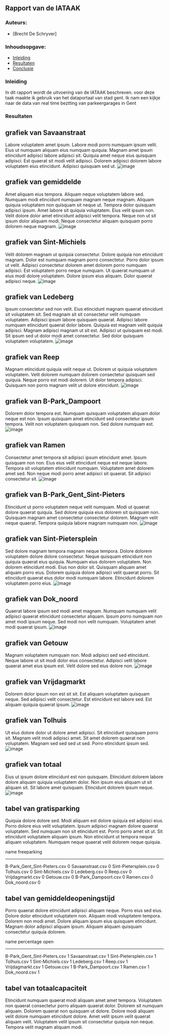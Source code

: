 ## Rapport van de IATAAK
### Auteurs:
 - [Brecht De Schryver]
### Inhoudsopgave:
 - [Inleiding](#inleiding)
 - [Resultaten](#resultaten)
 - [Conclusie](#conclusie)
### Inleiding
In dit rapport wordt de uitvoering van de IATAAK beschreven. voor deze taak maakte ik gebruik van het dataportaal van stad gent. Ik nam een kijkje naar de data van real time beztting van parkeergarages in Gent
### Resultaten
## grafiek van Savaanstraat
Labore voluptatem amet ipsum. Labore modi porro numquam ipsum velit. Eius ut numquam aliquam eius numquam quiquia. Magnam amet ipsum etincidunt adipisci labore adipisci sit. Quiquia amet neque eius quisquam adipisci. Est quaerat sit modi velit adipisci. Dolorem adipisci dolorem labore voluptatem eius etincidunt. Adipisci quisquam sed ut.
![image](./csvimage/Savaanstraat.csv.png)
## grafiek van gemiddelde
Amet aliquam eius tempora. Aliquam neque voluptatem labore sed. Numquam modi etincidunt numquam magnam neque magnam. Aliquam quiquia voluptatem non quisquam sit neque ut. Tempora dolor quisquam adipisci ipsum. Amet labore sit quiquia voluptatem. Eius velit ipsum non. Velit dolore dolor amet etincidunt adipisci velit tempora. Neque non ut sit ipsum dolor aliquam modi. Neque consectetur aliquam quisquam porro dolorem neque magnam.
![image](./csvimage/gemiddelde.csv.png)
## grafiek van Sint-Michiels
Velit dolorem magnam ut quiquia consectetur. Dolore quiquia non etincidunt magnam. Dolor est numquam magnam porro consectetur. Porro dolor ipsum ut velit. Adipisci consectetur dolorem amet dolorem porro numquam adipisci. Est voluptatem porro neque numquam. Ut quaerat numquam ut eius modi dolore voluptatem. Dolore ipsum eius aliquam. Dolor quaerat adipisci neque.
![image](./csvimage/Sint-Michiels.csv.png)
## grafiek van Ledeberg
Ipsum consectetur sed non velit. Eius etincidunt magnam quaerat etincidunt sit voluptatem sit. Sed magnam sit sit consectetur velit numquam voluptatem. Adipisci ipsum labore quisquam quaerat. Adipisci labore numquam etincidunt quaerat dolor labore. Quiquia est magnam velit quiquia adipisci. Magnam adipisci magnam ut sit est. Adipisci ut quisquam est modi. Sit ipsum sed ut dolor modi amet consectetur. Sed dolor quisquam voluptatem voluptatem.
![image](./csvimage/Ledeberg.csv.png)
## grafiek van Reep
Magnam etincidunt quiquia velit neque ut. Dolorem ut quiquia voluptatem voluptatem. Velit dolorem numquam dolorem consectetur quisquam sed quiquia. Neque porro est modi dolorem. Ut dolor tempora adipisci. Quisquam non porro magnam velit ut dolore etincidunt.
![image](./csvimage/Reep.csv.png)
## grafiek van B-Park_Dampoort
Dolorem dolor tempora est. Numquam quisquam voluptatem aliquam dolor neque est non. Ipsum quisquam amet etincidunt sed consectetur ipsum tempora. Velit non voluptatem quisquam non. Sed dolore numquam est.
![image](./csvimage/B-Park_Dampoort.csv.png)
## grafiek van Ramen
Consectetur amet tempora sit adipisci ipsum etincidunt amet. Ipsum quisquam non non. Eius eius velit etincidunt neque est neque labore. Tempora sit voluptatem etincidunt numquam. Voluptatem amet dolorem amet sed. Non neque modi porro amet adipisci sit quaerat. Sit adipisci consectetur sit.
![image](./csvimage/Ramen.csv.png)
## grafiek van B-Park_Gent_Sint-Pieters
Etincidunt ut porro voluptatem neque velit numquam. Modi ut quaerat dolore quaerat quiquia. Sed dolore quiquia eius dolorem sit quisquam non. Quisquam magnam amet consectetur consectetur dolorem. Magnam velit neque quaerat. Tempora quiquia labore magnam numquam non.
![image](./csvimage/B-Park_Gent_Sint-Pieters.csv.png)
## grafiek van Sint-Pietersplein
Sed dolore magnam tempora magnam neque tempora. Dolore dolorem voluptatem dolore dolore consectetur. Neque quisquam etincidunt non quiquia quaerat eius quiquia. Numquam eius dolorem voluptatem. Non dolorem etincidunt modi. Eius non dolor sit. Quisquam aliquam amet aliquam porro eius. Dolorem quiquia dolore adipisci velit quaerat porro. Sit etincidunt quaerat eius dolor modi numquam labore. Etincidunt dolorem voluptatem porro eius.
![image](./csvimage/Sint-Pietersplein.csv.png)
## grafiek van Dok_noord
Quaerat labore ipsum sed modi amet magnam. Numquam numquam velit adipisci quaerat etincidunt consectetur aliquam. Ipsum porro numquam non amet modi ipsum neque. Sed modi non velit numquam. Voluptatem amet modi quaerat ipsum.
![image](./csvimage/Dok_noord.csv.png)
## grafiek van Getouw
Magnam voluptatem numquam non. Modi adipisci sed sed etincidunt. Neque labore ut sit modi dolor eius consectetur. Adipisci velit labore quaerat amet eius ipsum est. Velit dolore sed eius dolore non.
![image](./csvimage/Getouw.csv.png)
## grafiek van Vrijdagmarkt
Dolorem dolor ipsum non est sit sit. Est aliquam voluptatem quisquam neque. Sed adipisci velit consectetur. Est etincidunt est labore sed. Est aliquam quiquia quaerat ipsum.
![image](./csvimage/Vrijdagmarkt.csv.png)
## grafiek van Tolhuis
Ut eius dolore dolor ut dolore amet adipisci. Sit etincidunt quisquam porro sit. Magnam velit modi adipisci amet. Sit amet dolorem quaerat non voluptatem. Magnam sed sed sed ut sed. Porro etincidunt ipsum sed.
![image](./csvimage/Tolhuis.csv.png)
## grafiek van totaal
Eius ut ipsum dolore etincidunt est non quisquam. Etincidunt dolorem labore dolore aliquam quiquia voluptatem dolor. Non ipsum eius aliquam ut sit aliquam sit. Sit labore amet quisquam. Etincidunt dolorem ipsum neque.
![image](./csvimage/totaal.png)
## tabel van gratisparking
Quiquia dolore dolore sed. Modi aliquam est dolore quiquia est adipisci eius. Porro dolore eius velit voluptatem. Ipsum adipisci magnam dolore quaerat voluptatem. Sed numquam non sit etincidunt est. Porro porro amet sit ut. Sit etincidunt voluptatem aliquam ipsum. Non etincidunt ut tempora neque aliquam voluptatem. Numquam neque quaerat velit dolorem neque quiquia.

name                            freeparking
----------------------------  -------------
B-Park_Gent_Sint-Pieters.csv              0
Savaanstraat.csv                          0
Sint-Pietersplein.csv                     0
Tolhuis.csv                               0
Sint-Michiels.csv                         0
Ledeberg.csv                              0
Reep.csv                                  0
Vrijdagmarkt.csv                          0
Getouw.csv                                0
B-Park_Dampoort.csv                       0
Ramen.csv                                 0
Dok_noord.csv                             0
## tabel van gemiddeldeopeningstijd
Porro quaerat dolore etincidunt adipisci aliquam neque. Porro eius sed eius. Dolore dolor etincidunt voluptatem non. Aliquam modi voluptatem tempora. Dolorem non modi amet. Dolore aliquam ipsum eius quisquam etincidunt. Magnam dolor adipisci aliquam ipsum. Aliquam aliquam quisquam consectetur quiquia dolorem.

name                            percentage open
----------------------------  -----------------
B-Park_Gent_Sint-Pieters.csv                  1
Savaanstraat.csv                              1
Sint-Pietersplein.csv                         1
Tolhuis.csv                                   1
Sint-Michiels.csv                             1
Ledeberg.csv                                  1
Reep.csv                                      1
Vrijdagmarkt.csv                              1
Getouw.csv                                    1
B-Park_Dampoort.csv                           1
Ramen.csv                                     1
Dok_noord.csv                                 1
## tabel van totaalcapaciteit
Etincidunt numquam quaerat modi aliquam amet amet tempora. Voluptatem non quaerat consectetur porro aliquam quaerat dolor. Dolorem sit numquam aliquam. Dolorem quaerat non quisquam ut dolore. Dolore modi aliquam velit dolore numquam etincidunt dolore. Amet velit ipsum velit quaerat aliquam velit. Voluptatem velit ipsum sit consectetur quiquia non neque. Tempora velit magnam aliquam modi.

